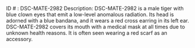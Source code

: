 ID # : DSC-MATE-2982
Description: DSC-MATE-2982 is a male tiger with blue clown eyes that emit a low-level anomalous radiation. Its head is adorned with a blue bandana, and it wears a red cross earring in its left ear. DSC-MATE-2982 covers its mouth with a medical mask at all times due to unknown health reasons. It is often seen wearing a red scarf as an accessory.